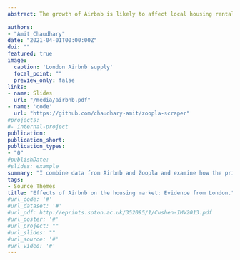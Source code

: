 ```yaml
---
abstract: The growth of Airbnb is likely to affect local housing rental market by reducing the supply of homes. I combine data from Airbnb and Zoopla and examine how the price of individual houses evolve over time, as Airbnb penetrates the market in the area of Greater London. Leveraging the fact that houses with more than three bedrooms are less exposed to Airbnb, I use a difference-in-differences strategy, by year and house type. Because Airbnb penetration can be correlated with differential shocks on the housing supply side, I instrument Airbnb supply by ward-level aggregated reviews of Airbnb customers (as a demand shock for Airbnb in the area). I find that a 10-percent increase in the number of Airbnb properties in a ward increases real rents by 0.1 percent. Increases in Airbnb rentals have a stronger impact on rents in areas that are more in demand.
 
authors:
- "Amit Chaudhary"
date: "2021-04-01T00:00:00Z"
doi: ""
featured: true
image:
  caption: 'London Airbnb supply'
  focal_point: ""
  preview_only: false
links:
- name: Slides
  url: "/media/airbnb.pdf"
- name: 'code'
  url: "https://github.com/chaudhary-amit/zoopla-scraper"
#projects:
#- internal-project
publication: 
publication_short:
publication_types:
- "0"
#publishDate: 
#slides: example
summary: "I combine data from Airbnb and Zoopla and examine how the price of individual houses evolve over time, as Airbnb penetrates the market in the area of Greater London."
tags:
- Source Themes
title: "Effects of Airbnb on the housing market: Evidence from London."
#url_code: '#'
#url_dataset: '#'
#url_pdf: http://eprints.soton.ac.uk/352095/1/Cushen-IMV2013.pdf
#url_poster: '#'
#url_project: ""
#url_slides: ""
#url_source: '#'
#url_video: '#'
---
```


